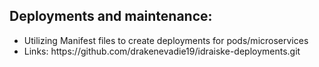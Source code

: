 <h2>Deployments and maintenance: </h2>
<ul>
  <li>Utilizing Manifest files to create deployments for pods/microservices </li>
  <li>Links: https://github.com/drakenevadie19/idraiske-deployments.git </li>
</ul>